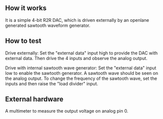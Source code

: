 <!---

This file is used to generate your project datasheet. Please fill in the information below and delete any unused
sections.

You can also include images in this folder and reference them in the markdown. Each image must be less than
512 kb in size, and the combined size of all images must be less than 1 MB.
-->

## How it works

It is a simple 4-bit R2R DAC, which is driven externally by an openlane generated sawtooth waveform generator.

## How to test

Drive externally:
Set the "external data" input high to provide the DAC with external data. Then drive the 4 inputs and observe the analog output.

Drive with internal sawtooth wave generator:
Set the "external data" input low to enable the sawtooth generator. A sawtooth wave should be seen on the analog output.
To change the frequency of the sawtooth wave, set the inputs and then raise the "load divider" input.

## External hardware

A multimeter to measure the output voltage on analog pin 0.
